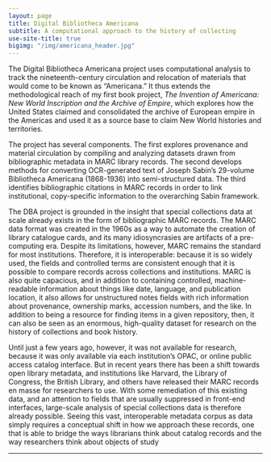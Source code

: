 ```yaml
---
layout: page
title: Digital Bibliotheca Americana
subtitle: A computational approach to the history of collecting
use-site-title: true
bigimg: "/img/americana_header.jpg"
---
```


The Digital Bibliotheca Americana project uses computational analysis to track the nineteenth-century circulation and relocation of materials that would come to be known as “Americana.” It thus extends the methodological reach of my first book project, *The Invention of Americana: New World Inscription and the Archive of Empire*, which explores how the United States claimed and consolidated the archive of European empire in the Americas and used it as a source base to claim New World histories and territories.

The project has several components. The first explores provenance and material circulation by compiling and analyzing datasets drawn from bibliographic metadata in MARC library records. The second develops methods for converting OCR-generated text of Joseph Sabin’s 29-volume Bibliotheca Americana (1868-1936) into semi-structured data. The third identifies bibliographic citations in MARC records in order to link institutional, copy-specific information to the overarching Sabin framework. 

The DBA project is grounded in the insight that special collections data at scale already exists in the form of bibliographic MARC records. The MARC data format was created in the 1960s as a way to automate the creation of library catalogue cards, and its many idiosyncrasies are artifacts of a pre-computing era. Despite its limitations, however, MARC remains the standard for most institutions. Therefore, it is interoperable: because it is so widely used, the fields and controlled terms are consistent enough that it is possible to compare records across collections and institutions. MARC is also quite capacious, and in addition to containing controlled, machine-readable information about things like date, language, and publication location, it also allows for unstructured notes fields with rich information about provenance, ownership marks, accession numbers, and the like. In addition to being a resource for finding items in a given repository, then, it can also be seen as an enormous, high-quality dataset for research on the history of collections and book history.

Until just a few years ago, however, it was not available for research, because it was only available via each institution’s OPAC, or online public access catalog interface. But in recent years there has been a shift towards open library metadata, and institutions like Harvard, the Library of Congress, the British Library, and others have released their MARC records en masse for researchers to use. With some remediation of this existing data, and an attention to fields that are usually suppressed in front-end interfaces, large-scale analysis of special collections data is therefore already possible. Seeing this vast, interoperable metadata corpus as data simply requires a conceptual shift in how we approach these records, one that is able to bridge the ways librarians think about catalog records and the way researchers think about objects of study

-----
